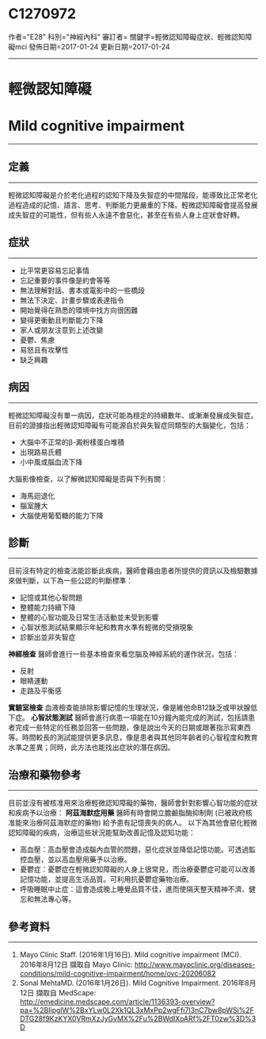 # C1270972
作者="E28"
科別="神經內科"
審訂者=
關鍵字=輕微認知障礙症狀、輕微認知障礙mci
發佈日期=2017-01-24
更新日期=2017-01-24

----------
# 輕微認知障礙
# Mild cognitive impairment
----------
## 定義
----------

輕微認知障礙是介於老化過程的認知下降及失智症的中間階段，能導致比正常老化過程造成的記憶、語言、思考、判斷能力更嚴重的下降。輕微認知障礙會提高發展成失智症的可能性，但有些人永遠不會惡化，甚至在有些人身上症狀會好轉。

## 症狀
----------
- 比平常更容易忘記事情
- 忘記重要的事件像是約會等等
- 無法理解對話、書本或電影中的一些橋段
- 無法下決定、計畫步驟或表達指令
- 開始覺得在熟悉的環境中找方向很困難
- 變得更衝動且判斷能力下降
- 家人或朋友注意到上述改變
- 憂鬱、焦慮
- 易怒且有攻擊性
- 缺乏興趣
## 病因
----------

輕微認知障礙沒有單一病因，症狀可能為穩定的持續數年、或漸漸發展成失智症。目前的證據指出輕微認知障礙有可能源自於與失智症同類型的大腦變化，包括：

- 大腦中不正常的β-澱粉樣蛋白堆積
- 出現路易氏體
- 小中風或腦血流下降

大腦影像檢查，以了解微認知障礙是否與下列有關：

- 海馬迴退化
- 腦室腫大
- 大腦使用葡萄糖的能力下降
## 診斷
----------

目前沒有特定的檢查法能診斷此疾病，醫師會藉由患者所提供的資訊以及檢驗數據來做判斷，以下為一些公認的判斷標準：

- 記憶或其他心智問題
- 整體能力持續下降
- 整體的心智功能及日常生活活動並未受到影響
- 心智狀態測試結果顯示年紀和教育水準有輕微的受損現象
- 診斷出並非失智症

**神經檢查**
醫師會進行一些基本檢查來看您腦及神經系統的運作狀況，包括：

- 反射
- 眼睛運動
- 走路及平衡感

**實驗室檢查**
血液檢查能排除影響記憶的生理狀況，像是維他命B12缺乏或甲狀腺低下症。
**心智狀態測試**
醫師會進行病患一項能在10分鐘內能完成的測試，包括請患者完成一些特定的任務並回答一些問題，像是說出今天的日期或跟著指示寫東西等。時間較長的測試能提供更多訊息，像是患者與其他同年齡者的心智程度和教育水準之差異；同時，此方法也能找出症狀的潛在病因。

## 治療和藥物參考
----------

目前並沒有被核准用來治療輕微認知障礙的藥物，醫師會針對影響心智功能的症狀和疾病予以治療：
**阿茲海默症用藥**
醫師有時會開立膽鹼脂酶抑制劑 (已被政府核准能來治療阿茲海默症的藥物) 給予患有記憶喪失的病人。
以下為其他會惡化輕微認知障礙的疾病，治療這些狀況能幫助改善記憶及認知功能：

- 高血壓：高血壓會造成腦內血管的問題，惡化症狀並降低記憶功能。可透過監控血壓，並以高血壓用藥予以治療。
- 憂鬱症：憂鬱症在輕微認知障礙的人身上很常見，而治療憂鬱症可能可以改善記憶功能，並提高生活品質。可利用抗憂鬱症藥物治療。
- 呼吸睡眠中止症：這會造成晚上睡覺品質不佳，進而使隔天整天精神不濟、健忘和無法專心等。
## 參考資料
----------
1. Mayo Clinic Staff. (2016年1月16日). Mild cognitive impairment (MCI). 2016年8月12日 擷取自 Mayo Clinic: 
  http://www.mayoclinic.org/diseases-conditions/mild-cognitive-impairment/home/ovc-20206082
2. Sonal MehtaMD. (2016年1月26日). Mild Cognitive Impairment. 2016年8月12日 擷取自 MedScape: 
  http://emedicine.medscape.com/article/1136393-overview?pa=%2BIipglW%2BxYLw0L2Xk1QL3xMxPp2wgFfi7I3nC7bw8pWSi%2FDTG28f9KzKYX0VRmXzJyGvMX%2Fu%2BWdIXoARf%2FT0zw%3D%3D


